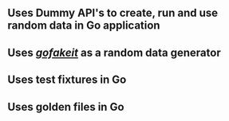 ## Uses Dummy API's to create, run and use random data in Go application
## Uses [_gofakeit_](http://github.com/brianvoe/gofakeit) as a random data generator
## Uses test fixtures in Go
## Uses golden files in Go